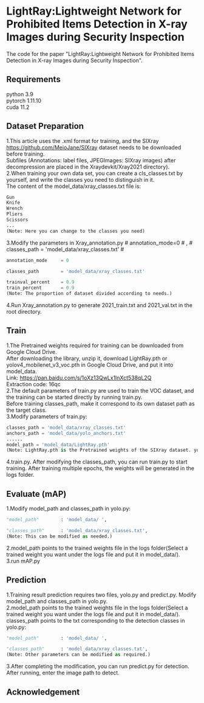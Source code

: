 # LightRay:Lightweight Network for Prohibited Items Detection in X-ray Images during Security Inspection
The code for the paper "LightRay:Lightweight Network for Prohibited Items Detection in X-ray Images during Security Inspection".
## Requirements
python 3.9 <br>
pytorch 1.11.10 <br>
cuda 11.2 
## Dataset Preparation
1.This article uses the .xml format for training, and the SIXray <https://github.com/MeioJane/SIXray> dataset needs to be downloaded before training.<br>
  Subfiles (Annotations: label files, JPEGImages: SIXray images) after decompression are placed in the Xraydevkit/Xray2021 directory).<br>
2.When training your own data set, you can create a cls_classes.txt by yourself, and write the classes you need to distinguish in it.<br>
  The content of the model_data/xray_classes.txt file is:
  ```python
  Gun
  Knife
  Wrench
  Pliers
  Scissors
  ...
  (Note: Here you can change to the classes you need)
  ```
3.Modify the parameters in Xray_annotation.py # annotation_mode=0 # , # classes_path = 'model_data/xray_classes.txt' #<br>
  ```python
  annotation_mode     = 0

  classes_path        = 'model_data/xray_classes.txt'

  trainval_percent    = 0.9
  train_percent       = 0.9
  (Note: The proportion of dataset divided according to needs.)
  ```
4.Run Xray_annotation.py to generate 2021_train.txt and 2021_val.txt in the root directory.
## Train
1.The Pretrained weights required for training can be downloaded from Google Cloud Drive.<br>
  After downloading the library, unzip it, download LightRay.pth or yolov4_mobilenet_v3_voc.pth in Google Cloud Drive, and put it into model_data.<br>
  Link: https://pan.baidu.com/s/1oXz13QwLx1lnXct538qL2Q <br>
  Extraction code: 16qc <br>
2.The default parameters of train.py are used to train the VOC dataset, and the training can be started directly by running train.py.<br>
  Before training classes_path, make it correspond to its own dataset path as the target class.<br>
3.Modify parameters of train.py:
  ```python
  classes_path = 'model_data/xray_classes.txt'
  anchors_path = 'model_data/yolo_anchors.txt'
  ......
  model_path = 'model_data/LightRay.pth' 
  (Note: LightRay.pth is the Pretrained weights of the SIXray dataset. yolov4_mobilenet_v3_voc.pth is the Pretrained weights of the voc dataset.)
  ```
4.train.py. After modifying the classes_path, you can run train.py to start training. After training multiple epochs, the weights will be generated in the logs folder.
## Evaluate (mAP)
1.Modify model_path and classes_path in yolo.py:<br>
  ```python
  "model_path"        : 'model_data/ ',  

  "classes_path"      : 'model_data/xray_classes.txt',
  (Note: This can be modified as needed.)
  ```
2.model_path points to the trained weights file in the logs folder(Select a trained weight you want under the logs file and put it in model_data/).<br>
3.run mAP.py
## Prediction
1.Training result prediction requires two files, yolo.py and predict.py. Modify model_path and classes_path in yolo.py.<br>
2.model_path points to the trained weights file in the logs folder(Select a trained weight you want under the logs file and put it in model_data/).
  classes_path points to the txt corresponding to the detection classes in yolo.py:
  ```python
  "model_path"        : 'model_data/ ',  

  "classes_path"      : 'model_data/xray_classes.txt',
  (Note: Other parameters can be modified as required.)
  ```
3.After completing the modification, you can run predict.py for detection. After running, enter the image path to detect.
## Acknowledgement
